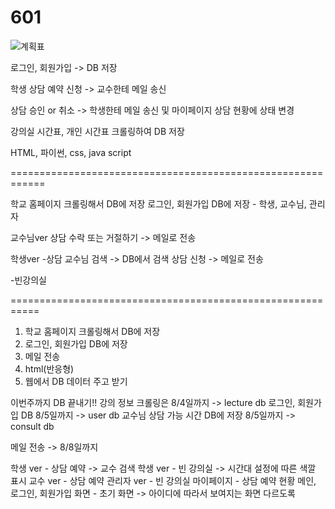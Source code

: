 # 601
![계획표](https://user-images.githubusercontent.com/81225901/182570338-c1d8db6e-4841-48a0-8d12-cd79c8db8efe.png)


로그인, 회원가입  -> DB 저장

학생 상담 예약 신청 -> 교수한테 메일 송신

상담 승인 or 취소 -> 학생한테 메일 송신 및 마이페이지 상담 현황에 상태 변경

강의실 시간표, 개인 시간표 크롤링하여 DB 저장


HTML, 파이썬, css, java script

============================================================

학교 홈페이지 크롤링해서 DB에 저장
로그인, 회원가입 DB에 저장 - 학생, 교수님, 관리자

교수님ver
상담 수락 또는 거절하기 -> 메일로 전송 

학생ver
-상담
교수님 검색 -> DB에서 검색
상담 신청 -> 메일로 전송


-빈강의실

===========================================================

1. 학교 홈페이지 크롤링해서 DB에 저장
2. 로그인, 회원가입 DB에 저장
3. 메일 전송
4. html(반응형)
5. 웹에서 DB 데이터 주고 받기

이번주까지 DB 끝내기!! 
강의 정보 크롤링은 8/4일까지 -> lecture db
로그인, 회원가입 DB 8/5일까지 -> user db 
교수님 상담 가능 시간 DB에 저장 8/5일까지 -> consult db

메일 전송 -> 8/8일까지

학생 ver - 상담 예약 -> 교수 검색
학생 ver - 빈 강의실 -> 시간대 설정에 따른 색깔 표시
교수 ver - 상담 예약
관리자 ver - 빈 강의실 
마이페이지 - 상담 예약 현황
메인, 로그인, 회원가입 화면 - 초기 화면 -> 아이디에 따라서 보여지는 화면 다르도록

